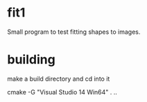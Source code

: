 # fit1

Small program to test fitting shapes to images.

# building

make a build directory and cd into it

cmake -G "Visual Studio 14 Win64" . ..
